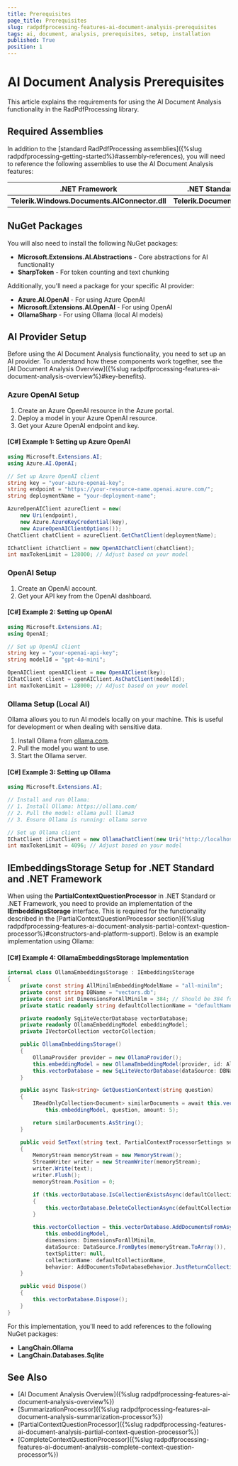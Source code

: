 ```yaml
---
title: Prerequisites
page_title: Prerequisites
slug: radpdfprocessing-features-ai-document-analysis-prerequisites
tags: ai, document, analysis, prerequisites, setup, installation
published: True
position: 1
---
```


# AI Document Analysis Prerequisites

This article explains the requirements for using the AI Document Analysis functionality in the RadPdfProcessing library.

## Required Assemblies

In addition to the [standard RadPdfProcessing assemblies]({%slug radpdfprocessing-getting-started%}#assembly-references), you will need to reference the following assemblies to use the AI Document Analysis features:

<table>
<thead>
    <tr>
        <th>.NET Framework</th>
        <th>.NET Standard-compatible</th>
    </tr>
</thead>
<tbody>
    <tr>
        <td><b>Telerik.Windows.Documents.AIConnector.dll</b></td>
        <td><b>Telerik.Documents.AIConnector.dll</b></td>
    </tr>
</tbody>
</table>

## NuGet Packages

You will also need to install the following NuGet packages:

* **Microsoft.Extensions.AI.Abstractions** - Core abstractions for AI functionality
* **SharpToken** - For token counting and text chunking

Additionally, you'll need a package for your specific AI provider:

* **Azure.AI.OpenAI** - For using Azure OpenAI
* **Microsoft.Extensions.AI.OpenAI** - For using OpenAI
* **OllamaSharp** - For using Ollama (local AI models)

## AI Provider Setup

Before using the AI Document Analysis functionality, you need to set up an AI provider. To understand how these components work together, see the [AI Document Analysis Overview]({%slug radpdfprocessing-features-ai-document-analysis-overview%}#key-benefits).

### Azure OpenAI Setup

1. Create an Azure OpenAI resource in the Azure portal.
2. Deploy a model in your Azure OpenAI resource.
3. Get your Azure OpenAI endpoint and key.

#### __[C#] Example 1: Setting up Azure OpenAI__

```csharp
using Microsoft.Extensions.AI;
using Azure.AI.OpenAI;

// Set up Azure OpenAI client
string key = "your-azure-openai-key";
string endpoint = "https://your-resource-name.openai.azure.com/";
string deploymentName = "your-deployment-name";

AzureOpenAIClient azureClient = new(
    new Uri(endpoint),
    new Azure.AzureKeyCredential(key),
    new AzureOpenAIClientOptions());
ChatClient chatClient = azureClient.GetChatClient(deploymentName);

IChatClient iChatClient = new OpenAIChatClient(chatClient);
int maxTokenLimit = 128000; // Adjust based on your model
```

### OpenAI Setup

1. Create an OpenAI account.
2. Get your API key from the OpenAI dashboard.

#### __[C#] Example 2: Setting up OpenAI__

```csharp
using Microsoft.Extensions.AI;
using OpenAI;

// Set up OpenAI client
string key = "your-openai-api-key";
string modelId = "gpt-4o-mini";

OpenAIClient openAIClient = new OpenAIClient(key);
IChatClient client = openAIClient.AsChatClient(modelId);
int maxTokenLimit = 128000; // Adjust based on your model
```

### Ollama Setup (Local AI)

Ollama allows you to run AI models locally on your machine. This is useful for development or when dealing with sensitive data.

1. Install Ollama from [ollama.com](https://ollama.com/).
2. Pull the model you want to use.
3. Start the Ollama server.

#### __[C#] Example 3: Setting up Ollama__

```csharp
using Microsoft.Extensions.AI;

// Install and run Ollama:
// 1. Install Ollama: https://ollama.com/
// 2. Pull the model: ollama pull llama3
// 3. Ensure Ollama is running: ollama serve

// Set up Ollama client
IChatClient iChatClient = new OllamaChatClient(new Uri("http://localhost:11434/"), "llama3");
int maxTokenLimit = 4096; // Adjust based on your model
```

## IEmbeddingsStorage Setup for .NET Standard and .NET Framework

When using the **PartialContextQuestionProcessor** in .NET Standard or .NET Framework, you need to provide an implementation of the **IEmbeddingsStorage** interface. This is required for the functionality described in the [PartialContextQuestionProcessor section]({%slug radpdfprocessing-features-ai-document-analysis-partial-context-question-processor%}#constructors-and-platform-support). Below is an example implementation using Ollama:

#### __[C#] Example 4: OllamaEmbeddingsStorage Implementation__

```csharp
internal class OllamaEmbeddingsStorage : IEmbeddingsStorage
{
    private const string AllMinilmEmbeddingModelName = "all-minilm";
    private const string DBName = "vectors.db";
    private const int DimensionsForAllMinilm = 384; // Should be 384 for all-minilm
    private static readonly string defaultCollectionName = "defaultName";

    private readonly SqLiteVectorDatabase vectorDatabase;
    private readonly OllamaEmbeddingModel embeddingModel;
    private IVectorCollection vectorCollection;

    public OllamaEmbeddingsStorage()
    {
        OllamaProvider provider = new OllamaProvider();
        this.embeddingModel = new OllamaEmbeddingModel(provider, id: AllMinilmEmbeddingModelName);
        this.vectorDatabase = new SqLiteVectorDatabase(dataSource: DBName);
    }

    public async Task<string> GetQuestionContext(string question)
    {
        IReadOnlyCollection<Document> similarDocuments = await this.vectorCollection.GetSimilarDocuments(
            this.embeddingModel, question, amount: 5);

        return similarDocuments.AsString();
    }

    public void SetText(string text, PartialContextProcessorSettings settings)
    {
        MemoryStream memoryStream = new MemoryStream();
        StreamWriter writer = new StreamWriter(memoryStream);
        writer.Write(text);
        writer.Flush();
        memoryStream.Position = 0;

        if (this.vectorDatabase.IsCollectionExistsAsync(defaultCollectionName).Result)
        {
            this.vectorDatabase.DeleteCollectionAsync(defaultCollectionName).Wait();
        }

        this.vectorCollection = this.vectorDatabase.AddDocumentsFromAsync<TextLoader>(
            this.embeddingModel,
            dimensions: DimensionsForAllMinilm,
            dataSource: DataSource.FromBytes(memoryStream.ToArray()),
            textSplitter: null,
            collectionName: defaultCollectionName,
            behavior: AddDocumentsToDatabaseBehavior.JustReturnCollectionIfCollectionIsAlreadyExists).Result;
    }

    public void Dispose()
    {
        this.vectorDatabase.Dispose();
    }
}
```

For this implementation, you'll need to add references to the following NuGet packages:
* **LangChain.Ollama**
* **LangChain.Databases.Sqlite**

## See Also

* [AI Document Analysis Overview]({%slug radpdfprocessing-features-ai-document-analysis-overview%})
* [SummarizationProcessor]({%slug radpdfprocessing-features-ai-document-analysis-summarization-processor%})
* [PartialContextQuestionProcessor]({%slug radpdfprocessing-features-ai-document-analysis-partial-context-question-processor%})
* [CompleteContextQuestionProcessor]({%slug radpdfprocessing-features-ai-document-analysis-complete-context-question-processor%})
